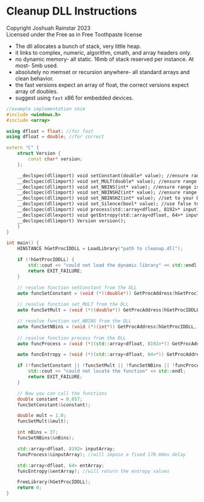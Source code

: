 # Cleanup DLL Instructions
Copyright Joshuah Rainstar 2023 \
Licensed under the Free as in Free Toothpaste license

- The dll allocates a bunch of stack, very little heap.
- it links to complex, numeric, algorithm, cmath, and array headers only. 
- no dynamic memory- all static. 16mb of stack reserved per instance. At most- 5mb used.
- absolutely no memset or recursion anywhere- all standard arrays and clean behavior.
- the fast versions expect an array of float, the correct versions expect array of doubles.
- suggest using `fast` x86 for embedded devices. 

```cpp
//example implementation shim
#include <windows.h>
#include <array>

using dfloat = float; //for fast
using dfloat = double; //for correct

extern "C" {
    struct Version {
        const char* version;
    };

    __declspec(dllimport) void setConstant(double* value); //ensure range is between 0.045 and 0.085, defaults to 0.057
    __declspec(dllimport) void set_MULT(double* value); //ensure range is between 0 and 1, defaults to 1
    __declspec(dllimport) void set_NBINS(int* value); //ensure range is between 5 and 257, defaults to 37
    __declspec(dllimport) void set_NBINSHZ(int* value); //ensure range is between 5 and 257, defaults to 37
    __declspec(dllimport) void set_NBINSHZ(int* value); //set to your bandwidth in hz of what you're sending us
    __declspec(dllimport) void set_Silence(bool* value); //use false to disable the auto-squelch
    __declspec(dllimport) void process(std::array<dfloat, 8192>* input); //ensure sampling rate is 48k
    __declspec(dllexport) void getEntropy(std::array<dfloat, 64>* input); //get the current entropy samples
    __declspec(dllimport) Version version();
    }
}

int main() {
    HINSTANCE hGetProcIDDLL = LoadLibrary("path to cleanup.dll");

    if (!hGetProcIDDLL) {
        std::cout << "could not load the dynamic library" << std::endl;
        return EXIT_FAILURE;
    }

    // resolve function setConstant from the DLL
    auto funcSetConstant = (void (*)(double*)) GetProcAddress(hGetProcIDDLL, "setConstant");
    
    // resolve function set_MULT from the DLL
    auto funcSetMult = (void (*)(double*)) GetProcAddress(hGetProcIDDLL, "set_MULT");

    // resolve function set_NBINS from the DLL
    auto funcSetNBins = (void (*)(int*)) GetProcAddress(hGetProcIDDLL, "set_NBINS");
    
    // resolve function process from the DLL
    auto funcProcess = (void (*)(std::array<dfloat, 8192>*)) GetProcAddress(hGetProcIDDLL, "process");

    auto funcEntropy = (void (*)(std::array<dfloat, 64>*)) GetProcAddress(hGetProcIDDLL, "getEntropy");

    if (!funcSetConstant || !funcSetMult || !funcSetNBins || !funcProcess) {
        std::cout << "could not locate the function" << std::endl;
        return EXIT_FAILURE;
    }

    // Now you can call the functions
    double constant = 0.057;
    funcSetConstant(&constant);

    double mult = 1.0;
    funcSetMult(&mult);

    int nBins = 37;
    funcSetNBins(&nBins);

    std::array<dfloat, 8192> inputArray;
    funcProcess(&inputArray); //will impose a fixed 170.66ms delay

    std::array<dfloat, 64> entArray;
    funcEntropy(&entArray); //will return the entropy values

    FreeLibrary(hGetProcIDDLL);
    return 0;
}
```


